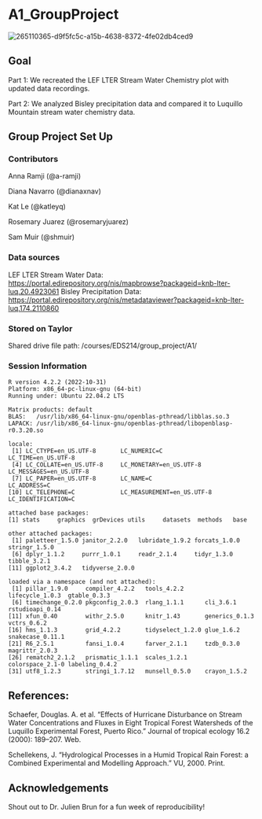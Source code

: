 # A1_GroupProject

![265110365-d9f5fc5c-a15b-4638-8372-4fe02db4ced9](https://github.com/katleyq/A1_GroupProject/assets/53875361/392fe62f-1596-4738-82d4-1837a3adc9cc)


## Goal 

Part 1: We recreated the LEF LTER Stream Water Chemistry plot with updated data recordings.

Part 2: We analyzed Bisley precipitation data and compared it to Luquillo Mountain stream water chemistry data.

## Group Project Set Up

### Contributors
Anna Ramji (@a-ramji)

Diana Navarro (@dianaxnav)

Kat Le (@katleyq)

Rosemary Juarez (@rosemaryjuarez)

Sam Muir (@shmuir)

### Data sources
LEF LTER Stream Water Data: https://portal.edirepository.org/nis/mapbrowse?packageid=knb-lter-luq.20.4923061
Bisley Precipitation Data: https://portal.edirepository.org/nis/metadataviewer?packageid=knb-lter-luq.174.2110860

### Stored on Taylor
Shared drive file path: /courses/EDS214/group_project/A1/

### Session Information
``` {r}
R version 4.2.2 (2022-10-31)
Platform: x86_64-pc-linux-gnu (64-bit)
Running under: Ubuntu 22.04.2 LTS

Matrix products: default
BLAS:   /usr/lib/x86_64-linux-gnu/openblas-pthread/libblas.so.3
LAPACK: /usr/lib/x86_64-linux-gnu/openblas-pthread/libopenblasp-r0.3.20.so

locale:
 [1] LC_CTYPE=en_US.UTF-8       LC_NUMERIC=C               LC_TIME=en_US.UTF-8       
 [4] LC_COLLATE=en_US.UTF-8     LC_MONETARY=en_US.UTF-8    LC_MESSAGES=en_US.UTF-8   
 [7] LC_PAPER=en_US.UTF-8       LC_NAME=C                  LC_ADDRESS=C              
[10] LC_TELEPHONE=C             LC_MEASUREMENT=en_US.UTF-8 LC_IDENTIFICATION=C       

attached base packages:
[1] stats     graphics  grDevices utils     datasets  methods   base     

other attached packages:
 [1] paletteer_1.5.0 janitor_2.2.0   lubridate_1.9.2 forcats_1.0.0   stringr_1.5.0  
 [6] dplyr_1.1.2     purrr_1.0.1     readr_2.1.4     tidyr_1.3.0     tibble_3.2.1   
[11] ggplot2_3.4.2   tidyverse_2.0.0

loaded via a namespace (and not attached):
 [1] pillar_1.9.0     compiler_4.2.2   tools_4.2.2      lifecycle_1.0.3  gtable_0.3.3    
 [6] timechange_0.2.0 pkgconfig_2.0.3  rlang_1.1.1      cli_3.6.1        rstudioapi_0.14 
[11] xfun_0.40        withr_2.5.0      knitr_1.43       generics_0.1.3   vctrs_0.6.2     
[16] hms_1.1.3        grid_4.2.2       tidyselect_1.2.0 glue_1.6.2       snakecase_0.11.1
[21] R6_2.5.1         fansi_1.0.4      farver_2.1.1     tzdb_0.3.0       magrittr_2.0.3  
[26] rematch2_2.1.2   prismatic_1.1.1  scales_1.2.1     colorspace_2.1-0 labeling_0.4.2  
[31] utf8_1.2.3       stringi_1.7.12   munsell_0.5.0    crayon_1.5.2    

```

## References:

Schaefer, Douglas. A. et al. “Effects of Hurricane Disturbance on Stream Water Concentrations and Fluxes in Eight Tropical Forest Watersheds of the Luquillo Experimental Forest, Puerto Rico.” Journal of tropical ecology 16.2 (2000): 189–207. Web.

Schellekens, J. “Hydrological Processes in a Humid Tropical Rain Forest: a Combined Experimental and Modelling Approach.” VU, 2000. Print.


## Acknowledgements
Shout out to Dr. Julien Brun for a fun week of reproducibility! 
